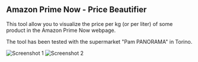 ## Amazon Prime Now - Price Beautifier
This tool allow you to visualize the price per kg (or per liter) of some product in the Amazon Prime Now webpage.

The tool has been tested with the supermarket "Pam PANORAMA" in Torino.

![Screenshot 1](https://i.ibb.co/yXfnKfN/screen-1.png)
![Screenshot 2](https://i.ibb.co/1XH5k1q/screen-2.png)